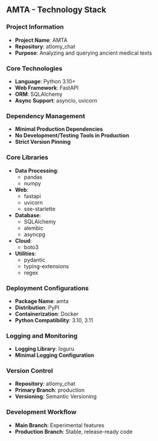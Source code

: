 ## AMTA - Technology Stack

### Project Information
- **Project Name**: AMTA
- **Repository**: atlomy_chat
- **Purpose**: Analyzing and querying ancient medical texts

### Core Technologies
- **Language**: Python 3.10+
- **Web Framework**: FastAPI
- **ORM**: SQLAlchemy
- **Async Support**: asyncio, uvicorn

### Dependency Management
- **Minimal Production Dependencies**
- **No Development/Testing Tools in Production**
- **Strict Version Pinning**

### Core Libraries
- **Data Processing**: 
  - pandas
  - numpy
- **Web**: 
  - fastapi
  - uvicorn
  - sse-starlette
- **Database**: 
  - SQLAlchemy
  - alembic
  - asyncpg
- **Cloud**: 
  - boto3
- **Utilities**:
  - pydantic
  - typing-extensions
  - regex

### Deployment Configurations
- **Package Name**: amta
- **Distribution**: PyPI
- **Containerization**: Docker
- **Python Compatibility**: 3.10, 3.11

### Logging and Monitoring
- **Logging Library**: loguru
- **Minimal Logging Configuration**

### Version Control
- **Repository**: atlomy_chat
- **Primary Branch**: production
- **Versioning**: Semantic Versioning

### Development Workflow
- **Main Branch**: Experimental features
- **Production Branch**: Stable, release-ready code
